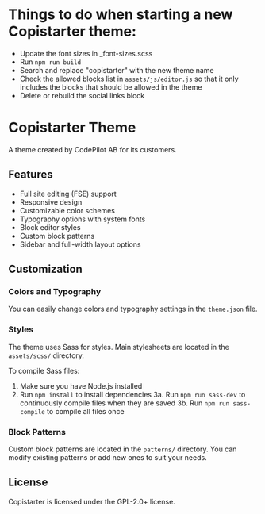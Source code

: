 # Things to do when starting a new Copistarter theme:

- Update the font sizes in _font-sizes.scss
- Run `npm run build`
- Search and replace "copistarter" with the new theme name
- Check the allowed blocks list in `assets/js/editor.js` so that it only includes the blocks that should be allowed in the theme
- Delete or rebuild the social links block

# Copistarter Theme

A theme created by CodePilot AB for its customers.

## Features

- Full site editing (FSE) support
- Responsive design
- Customizable color schemes
- Typography options with system fonts
- Block editor styles
- Custom block patterns
- Sidebar and full-width layout options

## Customization

### Colors and Typography

You can easily change colors and typography settings in the `theme.json` file.

### Styles

The theme uses Sass for styles. Main stylesheets are located in the `assets/scss/` directory.

To compile Sass files:

1. Make sure you have Node.js installed
2. Run `npm install` to install dependencies
3a. Run `npm run sass-dev` to continuously compile files when they are saved
3b. Run `npm run sass-compile` to compile all files once


### Block Patterns

Custom block patterns are located in the `patterns/` directory. You can modify existing patterns or add new ones to suit your needs.

## License

Copistarter is licensed under the GPL-2.0+ license.

